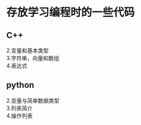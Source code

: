 # 存放学习编程时的一些代码 
## C++  
2.变量和基本类型  
3.字符串，向量和数组  
4.表达式  
## python 
2.变量与简单数据类型  
3.列表简介  
4.操作列表  
